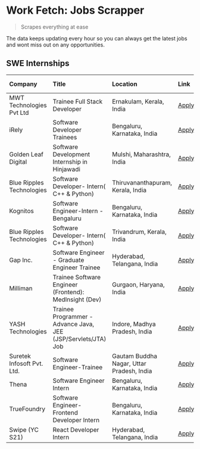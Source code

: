 # Work Fetch: Jobs Scrapper
> Scrapes everything at ease

The data keeps updating every hour so you can always get the latest jobs and wont miss out on any opportunities.

## SWE Internships
<!--START_SECTION:workfetch-->
| Company                    | Title                                                         | Location                                  | Link                                                                                                                                                                                                                                                                          | Date Posted   |
|:---------------------------|:--------------------------------------------------------------|:------------------------------------------|:------------------------------------------------------------------------------------------------------------------------------------------------------------------------------------------------------------------------------------------------------------------------------|:--------------|
| MWT Technologies Pvt Ltd   | Trainee Full Stack Developer                                  | Ernakulam, Kerala, India                  | [Apply](https://in.linkedin.com/jobs/view/trainee-full-stack-developer-at-mwt-technologies-pvt-ltd-3863344037?refId=fe67i4apMYumNqQYC4OWyg%3D%3D&trackingId=H7xQ1Hjdfyzodzw77ba0Sg%3D%3D&position=14&pageNum=0&trk=public_jobs_jserp-result_search-card)                      | 2024-03-20    |
| iRely                      | Software Developer Trainees                                   | Bengaluru, Karnataka, India               | [Apply](https://in.linkedin.com/jobs/view/software-developer-trainees-at-irely-3860566039?refId=fe67i4apMYumNqQYC4OWyg%3D%3D&trackingId=T40%2Btpprec%2BVw3LCaplxoQ%3D%3D&position=4&pageNum=0&trk=public_jobs_jserp-result_search-card)                                       | 2024-03-18    |
| Golden Leaf Digital        | Software Development Internship in Hinjawadi                  | Mulshi, Maharashtra, India                | [Apply](https://in.linkedin.com/jobs/view/software-development-internship-in-hinjawadi-at-golden-leaf-digital-3858085305?refId=fe67i4apMYumNqQYC4OWyg%3D%3D&trackingId=bmWTrOEXpuMr1WFcDSkumA%3D%3D&position=15&pageNum=0&trk=public_jobs_jserp-result_search-card)           | 2024-03-15    |
| Blue Ripples Technologies  | Software Developer- Intern( C++ & Python)                     | Thiruvananthapuram, Kerala, India         | [Apply](https://in.linkedin.com/jobs/view/software-developer-intern-c%2B%2B-python-at-blue-ripples-technologies-3855594494?refId=fe67i4apMYumNqQYC4OWyg%3D%3D&trackingId=MfOVXcFGk4k8vH1k6zXGyA%3D%3D&position=23&pageNum=0&trk=public_jobs_jserp-result_search-card)         | 2024-03-14    |
| Kognitos                   | Software Engineer-Intern -Bengaluru                           | Bengaluru, Karnataka, India               | [Apply](https://in.linkedin.com/jobs/view/software-engineer-intern-bengaluru-at-kognitos-3855361239?refId=fe67i4apMYumNqQYC4OWyg%3D%3D&trackingId=p%2B2STBuqXEVoWYf9xA9CnA%3D%3D&position=7&pageNum=0&trk=public_jobs_jserp-result_search-card)                               | 2024-03-13    |
| Blue Ripples Technologies  | Software Developer- Intern( C++  & Python)                    | Trivandrum, Kerala, India                 | [Apply](https://in.linkedin.com/jobs/view/software-developer-intern-c%2B%2B-python-at-blue-ripples-technologies-3856150730?refId=fe67i4apMYumNqQYC4OWyg%3D%3D&trackingId=NPBAu5T3C%2Fy8zNU08OMt6A%3D%3D&position=25&pageNum=0&trk=public_jobs_jserp-result_search-card)       | 2024-03-13    |
| Gap Inc.                   | Software Engineer - Graduate Engineer Trainee                 | Hyderabad, Telangana, India               | [Apply](https://in.linkedin.com/jobs/view/software-engineer-graduate-engineer-trainee-at-gap-inc-3853818960?refId=fe67i4apMYumNqQYC4OWyg%3D%3D&trackingId=f%2FFPSBlB7J7T3iMnb6mfXQ%3D%3D&position=6&pageNum=0&trk=public_jobs_jserp-result_search-card)                       | 2024-03-12    |
| Milliman                   | Trainee Software Engineer (Frontend): MedInsight (Dev)        | Gurgaon, Haryana, India                   | [Apply](https://in.linkedin.com/jobs/view/trainee-software-engineer-frontend-medinsight-dev-at-milliman-3792874280?refId=fe67i4apMYumNqQYC4OWyg%3D%3D&trackingId=uS38sHWYBfZwhSNEtYVwdA%3D%3D&position=9&pageNum=0&trk=public_jobs_jserp-result_search-card)                  | 2024-03-01    |
| YASH Technologies          | Trainee Programmer - Advance Java, JEE (JSP/Servlets/JTA) Job | Indore, Madhya Pradesh, India             | [Apply](https://in.linkedin.com/jobs/view/trainee-programmer-advance-java-jee-jsp-servlets-jta-job-at-yash-technologies-3811759183?refId=fe67i4apMYumNqQYC4OWyg%3D%3D&trackingId=HCOtbjwfMyHKjxAyryOrbw%3D%3D&position=21&pageNum=0&trk=public_jobs_jserp-result_search-card) | 2024-02-13    |
| Suretek Infosoft Pvt. Ltd. | Software Engineer-Trainee                                     | Gautam Buddha Nagar, Uttar Pradesh, India | [Apply](https://in.linkedin.com/jobs/view/software-engineer-trainee-at-suretek-infosoft-pvt-ltd-3800934643?refId=fe67i4apMYumNqQYC4OWyg%3D%3D&trackingId=nAr4HA98loFLP%2FOh2a6zOQ%3D%3D&position=22&pageNum=0&trk=public_jobs_jserp-result_search-card)                       | 2024-01-09    |
| Thena                      | Software Engineer Intern                                      | Bengaluru, Karnataka, India               | [Apply](https://in.linkedin.com/jobs/view/software-engineer-intern-at-thena-3778731751?refId=fe67i4apMYumNqQYC4OWyg%3D%3D&trackingId=MRxmcoN4sAxBm7P343OvMA%3D%3D&position=17&pageNum=0&trk=public_jobs_jserp-result_search-card)                                             | 2023-12-05    |
| TrueFoundry                | Software Engineer- Frontend Developer Intern                  | Bengaluru, Karnataka, India               | [Apply](https://in.linkedin.com/jobs/view/software-engineer-frontend-developer-intern-at-truefoundry-3790095058?refId=fe67i4apMYumNqQYC4OWyg%3D%3D&trackingId=3L%2BCfKJG%2B59PnRVYF07mnA%3D%3D&position=16&pageNum=0&trk=public_jobs_jserp-result_search-card)                | 2023-11-24    |
| Swipe (YC S21)             | React Developer Intern                                        | Hyderabad, Telangana, India               | [Apply](https://in.linkedin.com/jobs/view/react-developer-intern-at-swipe-yc-s21-3737600089?refId=fe67i4apMYumNqQYC4OWyg%3D%3D&trackingId=XPBUBG4G6ZrGnGg%2FTCFlAw%3D%3D&position=19&pageNum=0&trk=public_jobs_jserp-result_search-card)                                      | 2023-10-13    |
<!--END_SECTION:workfetch-->
